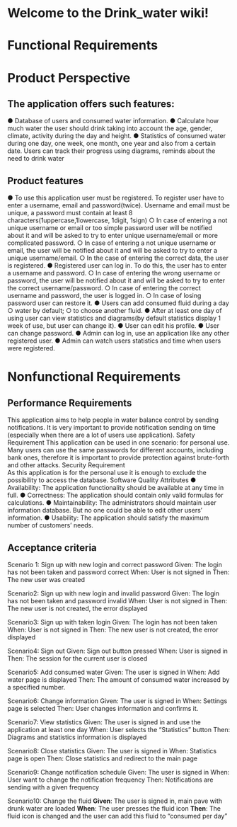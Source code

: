 # Welcome to the Drink_water wiki!
# Functional Requirements
#  Product Perspective 
## The application offers such features:
● Database of users and consumed water information.
● Calculate how much water the user should drink taking into account the age, gender, climate, activity during the day and height.
● Statistics of consumed water during one day, one week, one month, one year and also from a certain date. Users can track their progress using diagrams, reminds about the need to drink water 
## Product features 
● To use this application user must be registered. To register user have to enter a username, email and password(twice). Username and email must be unique, a password must contain at least 8 characters(1uppercase,1lowercase, 1digit, 1sign)
○ In case of entering a not unique username or email or too simple password user will be notified about it and will be asked to try to enter unique username/email or more complicated password.
○ In case of entering a not unique username or email, the user will be notified about it and will be asked to try to enter a unique username/email.
○ In the case of entering the correct data, the user is registered.
● Registered user can log in. To do this, the user has to enter a username and password.
 ○ In case of entering the wrong username or password, the user will be notified about it and will be asked to try to enter the correct username/password.
 ○ In case of entering the correct username and password, the user is logged in. 
 ○ In case of losing password user can restore it.
● Users can add consumed fluid during a day
○ water by default; 
○ to choose another fluid. 
● After at least one day of using user can view statistics and diagrams(by default statistics display 1 week of use, but user can change it). 
● User can edit his profile. 
● User can change password.
● Admin can log in,  use an application like any other registered user. 
● Admin can watch users statistics and time when users were registered.

# Nonfunctional Requirements 
## Performance Requirements 
This application aims to help people in water balance control by sending notifications. It is very important to provide notification sending on time (especially when there are a lot of users use application). 
Safety Requirement 
This application can be used in one scenario: for personal use.  Many users can use the same passwords for different accounts, including bank ones, therefore it is important to provide protection against brute-forth and other attacks. 
Security Requirement  
As this application is for the personal use it is enough to exclude the possibility to access the database.
Software Quality Attributes
 ● Availability: The application functionality should be available at any time in full.
 ● Correctness:  The application should contain only valid formulas for calculations. 
 ● Maintainability: The administrators should maintain user information database. But no one could be able to edit other users’ information.
 ● Usability: The application should satisfy the maximum number of customers’ needs. 
## Acceptance criteria 
Scenario 1: Sign up with new login and correct password 
Given: The login has not been taken and password correct 
When: User is not signed in 
Then: The new user was created 

Scenario2: Sign up with new login and invalid password 
Given: The login has not been taken and password invalid 
When: User is not signed in 
Then: The new user is not created, the error displayed 

Scenario3: Sign up with taken login 
Given: The login has not been taken 
When: User is not signed in 
Then: The new user is not created, the error displayed

Scenario4: Sign out 
Given: Sign out button pressed 
When: User is signed in 
Then: The session for the current user is closed 

Scenario5: Add consumed water
Given: The user is  signed in 
When: Add water page is displayed 
Then: The amount of consumed water increased by a specified number.

Scenario6: Change information
Given: The user is  signed in 
When: Settings page is selected
Then: User changes information and confirms it.

Scenario7: View statistics
Given: The user is signed in and use the application at least one day
When: User selects the “Statistics” button
Then: Diagrams and statistics information is displayed

Scenario8: Close statistics
Given: The user is signed in 
When:  Statistics page is open
Then: Close statistics and redirect to the main page

Scenario9: Change notification schedule
Given: The user is signed in
When: User want to change the notification frequency
Then: Notifications are sending with a given frequency

Scenario10: Change the fluid
**Given**: The user is signed in, main pave with drunk water are loaded
**When**: The user presses the fluid icon
**Then**: The fluid icon is changed and the user can add this fluid to “consumed per day”


